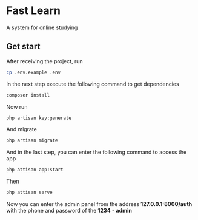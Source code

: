 # Fast Learn

A system for online studying

## Get start

After receiving the project, run
````bash
cp .env.example .env 
````

In the next step execute the following command to get dependencies
````bash
composer install
````
Now run
````bash
php artisan key:generate
````
And migrate
````bash
php artisan migrate 
````
And in the last step, you can enter the following command to access the app
````bash
php attisan app:start
````
Then
````bash
php attisan serve
````
Now you can enter the admin panel from the address ****127.0.0.1:8000/auth**** with the phone and password of the **1234** - **admin**
